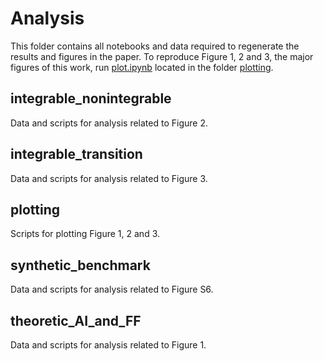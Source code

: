 # Analysis

This folder contains all notebooks and data required to regenerate the results and figures in the paper.
To reproduce Figure 1, 2 and 3, the major figures of this work, run [plot.ipynb](plotting/plot.ipynb) located in the folder [plotting](plotting/).

## integrable_nonintegrable

Data and scripts for analysis related to Figure 2.

## integrable_transition

Data and scripts for analysis related to Figure 3.

## plotting

Scripts for plotting Figure 1, 2 and 3.

## synthetic_benchmark 

Data and scripts for analysis related to Figure S6.

## theoretic_AI_and_FF

Data and scripts for analysis related to Figure 1.

